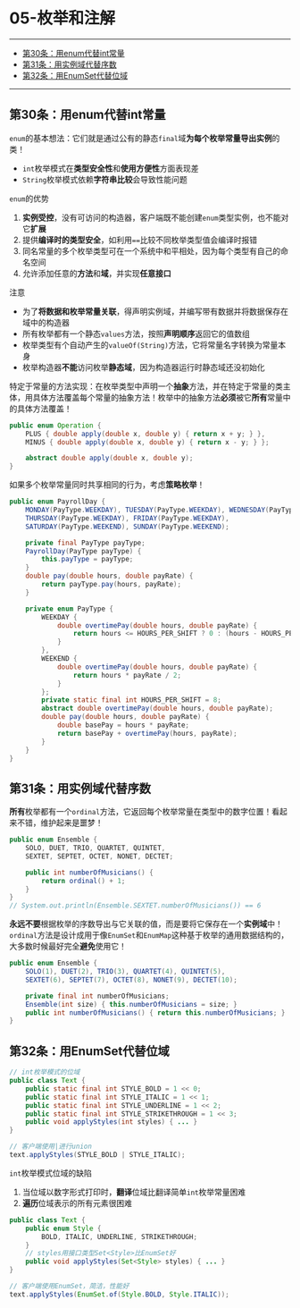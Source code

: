 # 05-枚举和注解

---

- [第30条：用enum代替int常量](#第30条用enum代替int常量)
- [第31条：用实例域代替序数](#第31条用实例域代替序数)
- [第32条：用EnumSet代替位域](#第32条用enumset代替位域)

---

## 第30条：用enum代替int常量

`enum`的基本想法：它们就是通过公有的静态`final`域**为每个枚举常量导出实例**的类！
* `int`枚举模式在**类型安全性**和**使用方便性**方面表现差
* `String`枚举模式依赖**字符串比较**会导致性能问题

`enum`的优势
1. **实例受控**，没有可访问的构造器，客户端既不能创建`enum`类型实例，也不能对它**扩展**
2. 提供**编译时的类型安全**，如利用`==`比较不同枚举类型值会编译时报错
3. 同名常量的多个枚举类型可在一个系统中和平相处，因为每个类型有自己的命名空间
4. 允许添加任意的**方法**和**域**，并实现**任意接口**

注意
* 为了**将数据和枚举常量关联**，得声明实例域，并编写带有数据并将数据保存在域中的构造器
* 所有枚举都有一个静态`values`方法，按照**声明顺序**返回它的值数组
* 枚举类型有个自动产生的`valueOf(String)`方法，它将常量名字转换为常量本身
* 枚举构造器**不能**访问枚举**静态域**，因为构造器运行时静态域还没初始化

特定于常量的方法实现：在枚举类型中声明一个**抽象**方法，并在特定于常量的类主体，用具体方法覆盖每个常量的抽象方法！枚举中的抽象方法**必须**被它**所有**常量中的具体方法覆盖！
```Java
public enum Operation {
	PLUS { double apply(double x, double y) { return x + y; } },
	MINUS { double apply(double x, double y) { return x - y; } };

	abstract double apply(double x, double y);
}
```

如果多个枚举常量同时共享相同的行为，考虑**策略枚举**！
```Java
public enum PayrollDay {
	MONDAY(PayType.WEEKDAY), TUESDAY(PayType.WEEKDAY), WEDNESDAY(PayType.WEEKDAY),
	THURSDAY(PayType.WEEKDAY), FRIDAY(PayType.WEEKDAY),
	SATURDAY(PayType.WEEKEND), SUNDAY(PayType.WEEKEND);

	private final PayType payType;
	PayrollDay(PayType payType) {
		this.payType = payType;
	}
	double pay(double hours, double payRate) {
		return payType.pay(hours, payRate);
	}

	private enum PayType {
		WEEKDAY {
			double overtimePay(double hours, double payRate) {
				return hours <= HOURS_PER_SHIFT ? 0 : (hours - HOURS_PER_SHIFT) * payRate / 2;
			}
		},
		WEEKEND {
			double overtimePay(double hours, double payRate) {
				return hours * payRate / 2;
			}
		};
		private static final int HOURS_PER_SHIFT = 8;
		abstract double overtimePay(double hours, double payRate);
		double pay(double hours, double payRate) {
			double basePay = hours * payRate;
			return basePay + overtimePay(hours, payRate);
		}
	}
}
```

## 第31条：用实例域代替序数

**所有**枚举都有一个`ordinal`方法，它返回每个枚举常量在类型中的数字位置！看起来不错，维护起来是噩梦！

```Java
public enum Ensemble {
	SOLO, DUET, TRIO, QUARTET, QUINTET,
	SEXTET, SEPTET, OCTET, NONET, DECTET;

	public int numberOfMusicians() {
		return ordinal() + 1;
	}
}
// System.out.println(Ensemble.SEXTET.numberOfMusicians()) == 6
```

**永远不要**根据枚举的序数导出与它关联的值，而是要将它保存在一个**实例域**中！`ordinal`方法是设计成用于像`EnumSet`和`EnumMap`这种基于枚举的通用数据结构的，大多数时候最好完全**避免**使用它！

```Java
public enum Ensemble {
	SOLO(1), DUET(2), TRIO(3), QUARTET(4), QUINTET(5),
	SEXTET(6), SEPTET(7), OCTET(8), NONET(9), DECTET(10);

	private final int numberOfMusicians;
	Ensemble(int size) { this.numberOfMusicians = size; }
	public int numberOfMusicians() { return this.numberOfMusicians; }
}
```

## 第32条：用EnumSet代替位域

```Java
// int枚举模式的位域
public class Text {
	public static final int STYLE_BOLD = 1 << 0;
	public static final int STYLE_ITALIC = 1 << 1;
	public static final int STYLE_UNDERLINE = 1 << 2;
	public static final int STYLE_STRIKETHROUGH = 1 << 3;
	public void applyStyles(int styles) { ... }
}

// 客户端使用|进行union
text.applyStyles(STYLE_BOLD | STYLE_ITALIC);
```

`int`枚举模式位域的缺陷
1. 当位域以数字形式打印时，**翻译**位域比翻译简单`int`枚举常量困难
2. **遍历**位域表示的所有元素很困难

```Java
public class Text {
	public enum Style {
		BOLD, ITALIC, UNDERLINE, STRIKETHROUGH;
	}
	// styles用接口类型Set<Style>比EnumSet好
	public void applyStyles(Set<Style> styles) { ... }
}

// 客户端使用EnumSet，简洁，性能好
text.applyStyles(EnumSet.of(Style.BOLD, Style.ITALIC));
```

